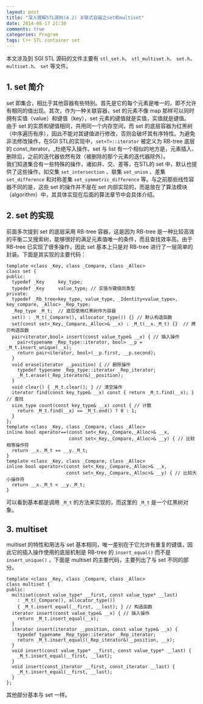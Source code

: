 ```yaml
---
layout: post
title: "深入理解STL源码(4.2) 关联式容器之set和multiset"
date: 2014-08-17 21:30
comments: true
categories: Program
tags: C++ STL container set
---
```


本文涉及到 SGI STL 源码的文件主要有 `stl_set.h`、 `stl_multiset.h`、 `set.h`、 `multiset.h`、 `set` 等文件。  

## 1. set 简介  
set 即集合，相比于其他容器有些特别。首先是它的每个元素是唯一的，即不允许有相同的值出现。其次，作为一种关联容器，set 的元素不像 map 那样可以同时拥有实值（value）和键值（key），set 元素的键值就是实值，实值就是键值。  
由于 set 的实质和键值相同，共用同一个内存空间，而 set 的底层容器为红黑树（中序遍历有序），因此不能对其键值进行修改，否则会破坏其有序特性。为避免非法修改操作，在SGI STL的实现中，`set<T>::iterator` 被定义为 RB-tree 底层的 const_iterator，_杜绝写入操作。set 与 list 有一个相似的地方是，元素插入、删除后，之前的迭代器依然有效（被删除的那个元素的迭代器除外）。  
我们知道集合有一些特殊的操作，诸如并、交、差等，在STL的 set 中，默认也提供了这些操作，如交集 `set_intersection` 、联集 `set_union` 、差集 `set_difference` 和对称差集 `set_symmetric_difference` 等。与之前那些线性容器不同的是，这些 set 的操作并不是在 set 内部实现的，而是放在了算法模块（algorithm）中，其具体实现在后面的算法章节中会具体介绍。  
## 2. set 的实现  
前面多次提到 set 的底层采用 RB-tree 容器，这是因为 RB-tree 是一种比较高效的平衡二叉搜索树，能够很好的满足元素值唯一的条件，而且查找效率高。由于 RB-tree 已实现了很多操作，因此 set 基本上只是对 RB-tree 进行了一层简单的封装。下面是其实现的主要代码：  
<!-- more -->
```
template <class _Key, class _Compare, class _Alloc>
class set {
public:
  typedef _Key     key_type;
  typedef _Key     value_type; // 实值与键值同类型
private:
  typedef _Rb_tree<key_type, value_type, _Identity<value_type>, key_compare, _Alloc> _Rep_type;
  _Rep_type _M_t;  // 底层使用红黑树作为容器
  set() : _M_t(_Compare(), allocator_type()) {} // 默认构造函数
  set(const set<_Key,_Compare,_Alloc>& __x) : _M_t(__x._M_t) {}  // 拷贝构造函数
  pair<iterator,bool> insert(const value_type& __x) { // 插入操作
    pair<typename _Rep_type::iterator, bool> __p = _M_t.insert_unique(__x); 
    return pair<iterator, bool>(__p.first, __p.second);
  }
  void erase(iterator __position) { // 删除操作
    typedef typename _Rep_type::iterator _Rep_iterator;
    _M_t.erase((_Rep_iterator&)__position); 
  }
  void clear() { _M_t.clear(); } // 清空操作
  iterator find(const key_type& __x) const { return _M_t.find(__x); } // 查找
  size_type count(const key_type& __x) const { // 计数
    return _M_t.find(__x) == _M_t.end() ? 0 : 1;
  }
};
template <class _Key, class _Compare, class _Alloc>
inline bool operator==(const set<_Key,_Compare,_Alloc>& __x, 
                       const set<_Key,_Compare,_Alloc>& __y) { // 比较相等操作符
  return __x._M_t == __y._M_t;
}
template <class _Key, class _Compare, class _Alloc>
inline bool operator<(const set<_Key,_Compare,_Alloc>& __x, 
                      const set<_Key,_Compare,_Alloc>& __y) { // 比较大小操作符
  return __x._M_t < __y._M_t;
}
```
可以看到基本都是调用 `_M_t` 的方法来实现的，而这里的 `_M_t` 是一个红黑树对象。  
## 3. multiset
multiset 的特性和用法与 set 基本相同，唯一差别在于它允许有重复的键值，因此它的插入操作使用的底层机制是 RB-tree 的 `insert_equal()` 而不是 `insert_unique()` ，下面是 multiset 的主要代码，主要列出了与 set 不同的部分。  
```
template <class _Key, class _Compare, class _Alloc>
class multiset {
public:
  multiset(const value_type* __first, const value_type* __last)
    : _M_t(_Compare(), allocator_type())
    { _M_t.insert_equal(__first, __last); } // 构造函数
  iterator insert(const value_type& __x) { // 插入操作
    return _M_t.insert_equal(__x);
  }
  iterator insert(iterator __position, const value_type& __x) {
    typedef typename _Rep_type::iterator _Rep_iterator;
    return _M_t.insert_equal((_Rep_iterator&)__position, __x);
  }
  void insert(const value_type* __first, const value_type* __last) {
    _M_t.insert_equal(__first, __last);
  }
  void insert(const_iterator __first, const_iterator __last) {
    _M_t.insert_equal(__first, __last);
  }
};
```
其他部分基本与 set 一样。